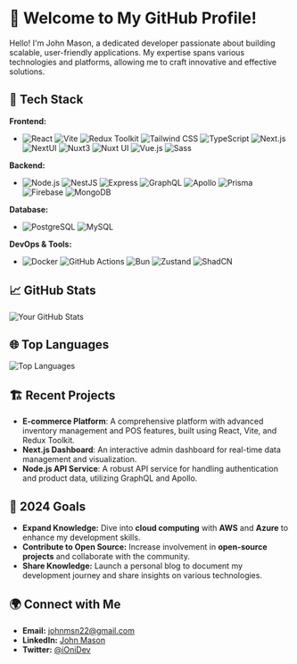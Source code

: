 # 👋 Welcome to My GitHub Profile!

Hello! I'm John Mason, a dedicated developer passionate about building scalable, user-friendly applications. My expertise spans various technologies and platforms, allowing me to craft innovative and effective solutions.

## 🔧 Tech Stack

**Frontend:**
- ![React](https://img.shields.io/badge/React-61DAFB?style=for-the-badge&logo=react&logoColor=white)
![Vite](https://img.shields.io/badge/Vite-646CFF?style=for-the-badge&logo=vite&logoColor=white)
![Redux Toolkit](https://img.shields.io/badge/Redux_Toolkit-764ABC?style=for-the-badge&logo=redux&logoColor=white)
![Tailwind CSS](https://img.shields.io/badge/Tailwind_CSS-06B6D4?style=for-the-badge&logo=tailwindcss&logoColor=white)
![TypeScript](https://img.shields.io/badge/TypeScript-3178C6?style=for-the-badge&logo=typescript&logoColor=white)
![Next.js](https://img.shields.io/badge/Next.js-000000?style=for-the-badge&logo=next.js&logoColor=white)
![NextUI](https://img.shields.io/badge/NextUI-000000?style=for-the-badge&logo=nextui&logoColor=white)
![Nuxt3](https://img.shields.io/badge/Nuxt3-00C58E?style=for-the-badge&logo=nuxt.js&logoColor=white)
![Nuxt UI](https://img.shields.io/badge/Nuxt_UI-000000?style=for-the-badge&logo=nuxt.js&logoColor=white)
![Vue.js](https://img.shields.io/badge/Vue.js-42b883?style=for-the-badge&logo=vue.js&logoColor=white)
![Sass](https://img.shields.io/badge/Sass-CC6699?style=for-the-badge&logo=sass&logoColor=white)

**Backend:**
- ![Node.js](https://img.shields.io/badge/Node.js-339933?style=for-the-badge&logo=node.js&logoColor=white)
![NestJS](https://img.shields.io/badge/NestJS-E0234E?style=for-the-badge&logo=nestjs&logoColor=white)
![Express](https://img.shields.io/badge/Express-000000?style=for-the-badge&logo=express&logoColor=white)
![GraphQL](https://img.shields.io/badge/GraphQL-E10098?style=for-the-badge&logo=graphql&logoColor=white)
![Apollo](https://img.shields.io/badge/Apollo-311C87?style=for-the-badge&logo=apollo&logoColor=white)
![Prisma](https://img.shields.io/badge/Prisma-2D3748?style=for-the-badge&logo=prisma&logoColor=white)
![Firebase](https://img.shields.io/badge/Firebase-FFCA28?style=for-the-badge&logo=firebase&logoColor=white)
![MongoDB](https://img.shields.io/badge/MongoDB-47A248?style=for-the-badge&logo=mongodb&logoColor=white)

**Database:**
- ![PostgreSQL](https://img.shields.io/badge/PostgreSQL-4169E1?style=for-the-badge&logo=postgresql&logoColor=white)
![MySQL](https://img.shields.io/badge/MySQL-4479A1?style=for-the-badge&logo=mysql&logoColor=white)

**DevOps & Tools:**
- ![Docker](https://img.shields.io/badge/Docker-2496ED?style=for-the-badge&logo=docker&logoColor=white)
![GitHub Actions](https://img.shields.io/badge/GitHub_Actions-2088FF?style=for-the-badge&logo=github-actions&logoColor=white)
![Bun](https://img.shields.io/badge/Bun-000000?style=for-the-badge&logo=bun&logoColor=white)
![Zustand](https://img.shields.io/badge/Zustand-007FFF?style=for-the-badge&logo=zustand&logoColor=white)
![ShadCN](https://img.shields.io/badge/ShadCN-FF4081?style=for-the-badge&logo=shadcn&logoColor=white)

## 📈 GitHub Stats

![Your GitHub Stats](https://github-readme-stats.vercel.app/api?username=simkidd&show_icons=true&theme=dracula)

## 🌐 Top Languages

![Top Languages](https://github-readme-stats.vercel.app/api/top-langs/?username=simkidd&layout=compact&theme=dracula)

## 🏗️ Recent Projects

- **E-commerce Platform**: A comprehensive platform with advanced inventory management and POS features, built using React, Vite, and Redux Toolkit.
- **Next.js Dashboard**: An interactive admin dashboard for real-time data management and visualization.
- **Node.js API Service**: A robust API service for handling authentication and product data, utilizing GraphQL and Apollo.

## 🎯 2024 Goals

- **Expand Knowledge:** Dive into **cloud computing** with **AWS** and **Azure** to enhance my development skills.
- **Contribute to Open Source:** Increase involvement in **open-source projects** and collaborate with the community.
- **Share Knowledge:** Launch a personal blog to document my development journey and share insights on various technologies.

## 🌍 Connect with Me

- **Email:** [johnmsn22@gmail.com](mailto:johnmsn22@gmail.com)
- **LinkedIn:** [John Mason](https://www.linkedin.com/in/mason10396)
- **Twitter:** [@iOniDev](https://twitter.com/iOniDev)

